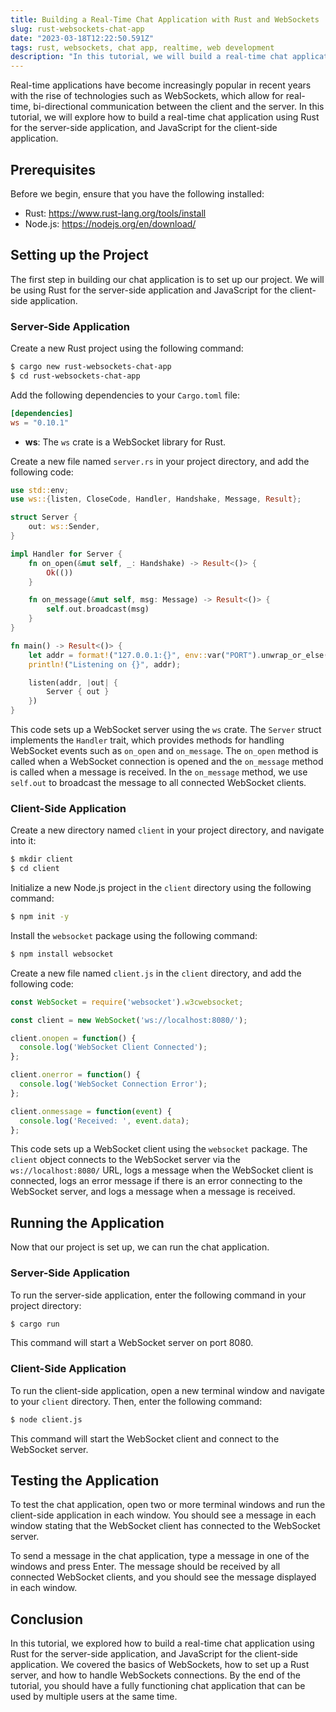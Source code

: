```yaml
---
title: Building a Real-Time Chat Application with Rust and WebSockets
slug: rust-websockets-chat-app
date: "2023-03-18T12:22:50.591Z"
tags: rust, websockets, chat app, realtime, web development
description: "In this tutorial, we will build a real-time chat application with Rust and WebSockets. We will use Rust for the server-side application and JavaScript for the client-side application. This tutorial will cover the basics of WebSockets, how to set up a Rust server, and how to handle WebSockets connections. By the end of the tutorial, you will have a fully functioning chat application that can be used by multiple users at the same time."
---
```


Real-time applications have become increasingly popular in recent years with the rise of technologies such as WebSockets, which allow for real-time, bi-directional communication between the client and the server. In this tutorial, we will explore how to build a real-time chat application using Rust for the server-side application, and JavaScript for the client-side application. 

## Prerequisites 

Before we begin, ensure that you have the following installed: 

- Rust: https://www.rust-lang.org/tools/install 
- Node.js: https://nodejs.org/en/download/ 

## Setting up the Project

The first step in building our chat application is to set up our project. We will be using Rust for the server-side application and JavaScript for the client-side application. 

### Server-Side Application

Create a new Rust project using the following command: 

```sh
$ cargo new rust-websockets-chat-app
$ cd rust-websockets-chat-app
```

Add the following dependencies to your `Cargo.toml` file: 

```toml
[dependencies]
ws = "0.10.1"
```

- **ws**: The `ws` crate is a WebSocket library for Rust. 

Create a new file named `server.rs` in your project directory, and add the following code: 

```rust
use std::env;
use ws::{listen, CloseCode, Handler, Handshake, Message, Result};

struct Server {
    out: ws::Sender,
}

impl Handler for Server {
    fn on_open(&mut self, _: Handshake) -> Result<()> {
        Ok(())
    }

    fn on_message(&mut self, msg: Message) -> Result<()> {
        self.out.broadcast(msg)
    }
}

fn main() -> Result<()> {
    let addr = format!("127.0.0.1:{}", env::var("PORT").unwrap_or_else(|_| String::from("8080")));
    println!("Listening on {}", addr);

    listen(addr, |out| {
        Server { out }
    })
}
```

This code sets up a WebSocket server using the `ws` crate. The `Server` struct implements the `Handler` trait, which provides methods for handling WebSocket events such as `on_open` and `on_message`. The `on_open` method is called when a WebSocket connection is opened and the `on_message` method is called when a message is received. In the `on_message` method, we use `self.out` to broadcast the message to all connected WebSocket clients. 

### Client-Side Application

Create a new directory named `client` in your project directory, and navigate into it: 

```sh
$ mkdir client
$ cd client
```

Initialize a new Node.js project in the `client` directory using the following command: 

```sh
$ npm init -y
```

Install the `websocket` package using the following command: 

```sh
$ npm install websocket
```

Create a new file named `client.js` in the `client` directory, and add the following code: 

```js
const WebSocket = require('websocket').w3cwebsocket;

const client = new WebSocket('ws://localhost:8080/');

client.onopen = function() {
  console.log('WebSocket Client Connected');
};

client.onerror = function() {
  console.log('WebSocket Connection Error');
};

client.onmessage = function(event) {
  console.log('Received: ', event.data);
};
```

This code sets up a WebSocket client using the `websocket` package. The `client` object connects to the WebSocket server via the `ws://localhost:8080/` URL, logs a message when the WebSocket client is connected, logs an error message if there is an error connecting to the WebSocket server, and logs a message when a message is received. 

## Running the Application

Now that our project is set up, we can run the chat application. 

### Server-Side Application

To run the server-side application, enter the following command in your project directory: 

```sh
$ cargo run
```

This command will start a WebSocket server on port 8080. 

### Client-Side Application

To run the client-side application, open a new terminal window and navigate to your `client` directory. Then, enter the following command: 

```sh
$ node client.js
```

This command will start the WebSocket client and connect to the WebSocket server. 

## Testing the Application 

To test the chat application, open two or more terminal windows and run the client-side application in each window. You should see a message in each window stating that the WebSocket client has connected to the WebSocket server. 

To send a message in the chat application, type a message in one of the windows and press Enter. The message should be received by all connected WebSocket clients, and you should see the message displayed in each window. 

## Conclusion 

In this tutorial, we explored how to build a real-time chat application using Rust for the server-side application, and JavaScript for the client-side application. We covered the basics of WebSockets, how to set up a Rust server, and how to handle WebSockets connections. By the end of the tutorial, you should have a fully functioning chat application that can be used by multiple users at the same time.